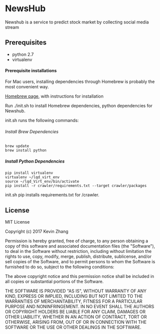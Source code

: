 # NewsHub

Newshub is a service to predict stock market by collecting social media stream

## Prerequisites
* python 2.7
* virtualenv

#### Prerequisite installations
For Mac users, installing dependencies through Homebrew is probably the most convenient way.

[Homebrew page](http://brew.sh/index.html), with instructions for installation

Run ./init.sh to install Homebrew dependencies, python dependencies for Newshub.

init.sh runs the following commands:

###### Install Brew Dependencies

```
brew update
brew install python
```

##### Install Python Dependencies
```
pip install virtualenv
virtualenv ~/lqd_virt_env
source ~/lqd_Virt_env/bin/activate
pip install -r crawler/requirements.txt --target crawler/packages 

```

init.sh pip installs requirements.txt for /crawler.


## License
MIT License

Copyright (c) 2017 Kevin Zhang

Permission is hereby granted, free of charge, to any person obtaining a copy
of this software and associated documentation files (the "Software"), to deal
in the Software without restriction, including without limitation the rights
to use, copy, modify, merge, publish, distribute, sublicense, and/or sell
copies of the Software, and to permit persons to whom the Software is
furnished to do so, subject to the following conditions:

The above copyright notice and this permission notice shall be included in all
copies or substantial portions of the Software.

THE SOFTWARE IS PROVIDED "AS IS", WITHOUT WARRANTY OF ANY KIND, EXPRESS OR
IMPLIED, INCLUDING BUT NOT LIMITED TO THE WARRANTIES OF MERCHANTABILITY,
FITNESS FOR A PARTICULAR PURPOSE AND NONINFRINGEMENT. IN NO EVENT SHALL THE
AUTHORS OR COPYRIGHT HOLDERS BE LIABLE FOR ANY CLAIM, DAMAGES OR OTHER
LIABILITY, WHETHER IN AN ACTION OF CONTRACT, TORT OR OTHERWISE, ARISING FROM,
OUT OF OR IN CONNECTION WITH THE SOFTWARE OR THE USE OR OTHER DEALINGS IN THE
SOFTWARE.